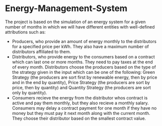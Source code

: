 # Energy-Management-System
The project is based on the simulation of an energy system for a given number of months in which we will have different entities with well-defined attributions such as:
- Producers, who provide an amount of energy monthly to the distributors for a specified price per kWh. They also have a maximum number of distributors affiliated to them.
- Distributors, who provide energy to the consumers based on a contract which can last one or more months. They need to pay taxes at the end of every month. Distributors choose the producers based on the type of the strategy given in the input which can be one of the following: Green Strategy (the producers are sort first by renewable energy, then by price and in the end by quantity), Price Strategy (the producers are sort by price, then by quantity) and Quantity Strategy (the producers are sort only by quantity).
- Consumers recieve the energy from the distributor whos contract is active and pay them monthly, but they also recieve a monthly salary. Consumers may delay a contract payment for one month if they have no money but they must pay it next month along with the current month. They choose their distributor based on the smallest contract value.
